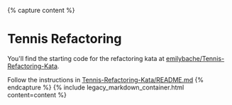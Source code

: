 {% capture content %}
# Tennis Refactoring

You'll find the starting code for the refactoring kata at [emilybache/Tennis-Refactoring-Kata](https://github.com/emilybache/Tennis-Refactoring-Kata).

Follow the instructions in [Tennis-Refactoring-Kata/README.md](https://github.com/emilybache/Tennis-Refactoring-Kata/blob/master/README.md)
{% endcapture %}
{% include legacy_markdown_container.html content=content %}
